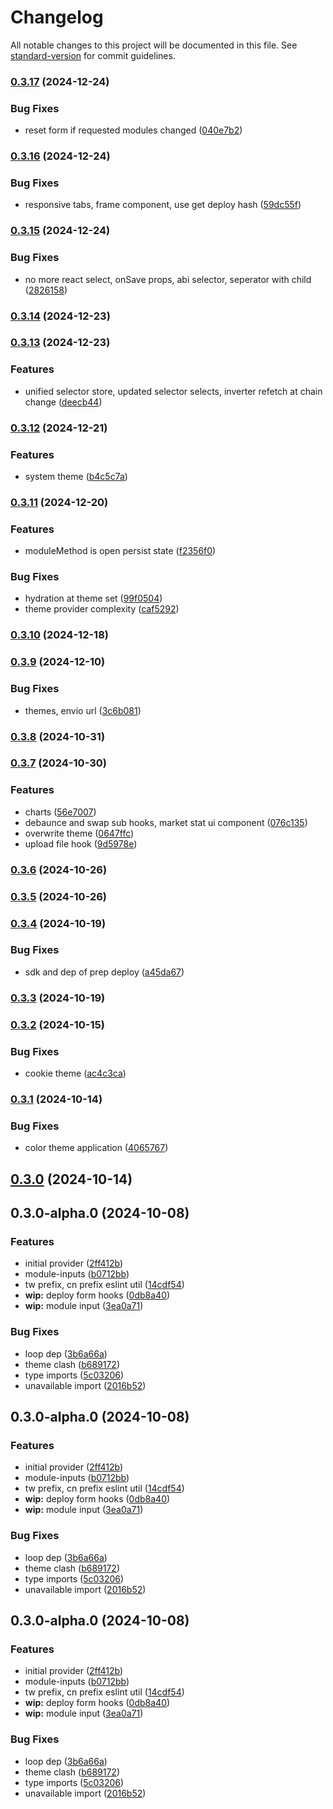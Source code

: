 # Changelog

All notable changes to this project will be documented in this file. See [standard-version](https://github.com/conventional-changelog/standard-version) for commit guidelines.

### [0.3.17](https://github.com/InverterNetwork/react/compare/v0.3.16...v0.3.17) (2024-12-24)


### Bug Fixes

* reset form if requested modules changed ([040e7b2](https://github.com/InverterNetwork/react/commit/040e7b23e6b53179f850e4e2b17309e69830e282))

### [0.3.16](https://github.com/InverterNetwork/react/compare/v0.3.15...v0.3.16) (2024-12-24)


### Bug Fixes

* responsive tabs, frame component, use get deploy hash ([59dc55f](https://github.com/InverterNetwork/react/commit/59dc55f0c8463219e4f4d06693db63115b1b9d53))

### [0.3.15](https://github.com/InverterNetwork/react/compare/v0.3.14...v0.3.15) (2024-12-24)


### Bug Fixes

* no more react select, onSave props, abi selector, seperator with child ([2826158](https://github.com/InverterNetwork/react/commit/2826158a34e1596b3b1557e16f20f258779396e6))

### [0.3.14](https://github.com/InverterNetwork/react/compare/v0.3.13...v0.3.14) (2024-12-23)

### [0.3.13](https://github.com/InverterNetwork/react/compare/v0.3.12...v0.3.13) (2024-12-23)


### Features

* unified selector store, updated selector selects, inverter refetch at chain change ([deecb44](https://github.com/InverterNetwork/react/commit/deecb44f1292bbd4df04ce64df69bae5cb480dfa))

### [0.3.12](https://github.com/InverterNetwork/react/compare/v0.3.11...v0.3.12) (2024-12-21)


### Features

* system theme ([b4c5c7a](https://github.com/InverterNetwork/react/commit/b4c5c7ac7d6469da702748b0d6686246ce5bb037))

### [0.3.11](https://github.com/InverterNetwork/react/compare/v0.3.10...v0.3.11) (2024-12-20)


### Features

* moduleMethod is open persist state ([f2356f0](https://github.com/InverterNetwork/react/commit/f2356f0928c9cc82610e03f464b1447b42757b86))


### Bug Fixes

* hydration at theme set ([99f0504](https://github.com/InverterNetwork/react/commit/99f0504b4ccf6cfab0399fae465083ccf72f7054))
* theme provider complexity ([caf5292](https://github.com/InverterNetwork/react/commit/caf5292e03afc214e67d156a1e6b0c126dd53c98))

### [0.3.10](https://github.com/InverterNetwork/react/compare/v0.3.10-alpha.1...v0.3.10) (2024-12-18)

### [0.3.9](https://github.com/InverterNetwork/react/compare/v0.3.9-alpha.5...v0.3.9) (2024-12-10)


### Bug Fixes

* themes, envio url ([3c6b081](https://github.com/InverterNetwork/react/commit/3c6b081b39ca8307dc8f21c02e97e25745f5ea0e))

### [0.3.8](https://github.com/InverterNetwork/react/compare/v0.3.7...v0.3.8) (2024-10-31)

### [0.3.7](https://github.com/InverterNetwork/react/compare/v0.3.6...v0.3.7) (2024-10-30)


### Features

* charts ([56e7007](https://github.com/InverterNetwork/react/commit/56e700749b27b697c94836502e20757d207d00f3))
* debaunce and swap sub hooks, market stat ui component ([076c135](https://github.com/InverterNetwork/react/commit/076c1351803f6cc89b2bc2f7a4f8316b58f9ffc0))
* overwrite theme ([0647ffc](https://github.com/InverterNetwork/react/commit/0647ffcc281c58916e1ccc1b6089891557baa502))
* upload file hook ([9d5978e](https://github.com/InverterNetwork/react/commit/9d5978e6b27fc0b6a908063fd6f491497571f154))

### [0.3.6](https://github.com/InverterNetwork/react/compare/v0.3.5...v0.3.6) (2024-10-26)

### [0.3.5](https://github.com/InverterNetwork/react/compare/v0.3.5-alpha.0...v0.3.5) (2024-10-26)

### [0.3.4](https://github.com/InverterNetwork/react/compare/v0.3.3...v0.3.4) (2024-10-19)


### Bug Fixes

* sdk and dep of prep deploy ([a45da67](https://github.com/InverterNetwork/react/commit/a45da673f5f3e4b99b91af6f99c8a973189bd2f7))

### [0.3.3](https://github.com/InverterNetwork/react/compare/v0.3.2...v0.3.3) (2024-10-19)

### [0.3.2](https://github.com/InverterNetwork/react/compare/v0.3.1...v0.3.2) (2024-10-15)


### Bug Fixes

* cookie theme ([ac4c3ca](https://github.com/InverterNetwork/react/commit/ac4c3cafe23fb382a60521492f54e3a8011790c3))

### [0.3.1](https://github.com/InverterNetwork/react/compare/v0.3.0-alpha.9...v0.3.1) (2024-10-14)


### Bug Fixes

* color theme application ([4065767](https://github.com/InverterNetwork/react/commit/406576780e421a2f235c7078524b40228052894e))

## [0.3.0](https://github.com/InverterNetwork/react/compare/v0.3.0-alpha.9...v0.3.0) (2024-10-14)

## 0.3.0-alpha.0 (2024-10-08)


### Features

* initial provider ([2ff412b](https://github.com/InverterNetwork/react/commit/2ff412bbd833d26e432d8123a186f68f55ced792))
* module-inputs ([b0712bb](https://github.com/InverterNetwork/react/commit/b0712bb97b6019fe6fe1d24a03cbcbc10f134d3d))
* tw prefix, cn prefix eslint util ([14cdf54](https://github.com/InverterNetwork/react/commit/14cdf5404e2746588557ac747400a048a39adbc2))
* **wip:** deploy form hooks ([0db8a40](https://github.com/InverterNetwork/react/commit/0db8a4055a2086a12c41d8e71f09e9bc16dc5b31))
* **wip:** module input ([3ea0a71](https://github.com/InverterNetwork/react/commit/3ea0a710789b57bb1f42560d74dd97d50cf4bd1b))


### Bug Fixes

* loop dep ([3b6a66a](https://github.com/InverterNetwork/react/commit/3b6a66af224e480b560f1b2446035f83ec9ce17a))
* theme clash ([b689172](https://github.com/InverterNetwork/react/commit/b689172645cb2f4dc0dd8fd7b119baa726ea5f6c))
* type imports ([5c03206](https://github.com/InverterNetwork/react/commit/5c03206d5c186fec7ffbfc58d06412d665d21355))
* unavailable import ([2016b52](https://github.com/InverterNetwork/react/commit/2016b529cbada3d9b945d1007d5f565727bd3eb3))

## 0.3.0-alpha.0 (2024-10-08)


### Features

* initial provider ([2ff412b](https://github.com/InverterNetwork/react/commit/2ff412bbd833d26e432d8123a186f68f55ced792))
* module-inputs ([b0712bb](https://github.com/InverterNetwork/react/commit/b0712bb97b6019fe6fe1d24a03cbcbc10f134d3d))
* tw prefix, cn prefix eslint util ([14cdf54](https://github.com/InverterNetwork/react/commit/14cdf5404e2746588557ac747400a048a39adbc2))
* **wip:** deploy form hooks ([0db8a40](https://github.com/InverterNetwork/react/commit/0db8a4055a2086a12c41d8e71f09e9bc16dc5b31))
* **wip:** module input ([3ea0a71](https://github.com/InverterNetwork/react/commit/3ea0a710789b57bb1f42560d74dd97d50cf4bd1b))


### Bug Fixes

* loop dep ([3b6a66a](https://github.com/InverterNetwork/react/commit/3b6a66af224e480b560f1b2446035f83ec9ce17a))
* theme clash ([b689172](https://github.com/InverterNetwork/react/commit/b689172645cb2f4dc0dd8fd7b119baa726ea5f6c))
* type imports ([5c03206](https://github.com/InverterNetwork/react/commit/5c03206d5c186fec7ffbfc58d06412d665d21355))
* unavailable import ([2016b52](https://github.com/InverterNetwork/react/commit/2016b529cbada3d9b945d1007d5f565727bd3eb3))

## 0.3.0-alpha.0 (2024-10-08)


### Features

* initial provider ([2ff412b](https://github.com/InverterNetwork/react/commit/2ff412bbd833d26e432d8123a186f68f55ced792))
* module-inputs ([b0712bb](https://github.com/InverterNetwork/react/commit/b0712bb97b6019fe6fe1d24a03cbcbc10f134d3d))
* tw prefix, cn prefix eslint util ([14cdf54](https://github.com/InverterNetwork/react/commit/14cdf5404e2746588557ac747400a048a39adbc2))
* **wip:** deploy form hooks ([0db8a40](https://github.com/InverterNetwork/react/commit/0db8a4055a2086a12c41d8e71f09e9bc16dc5b31))
* **wip:** module input ([3ea0a71](https://github.com/InverterNetwork/react/commit/3ea0a710789b57bb1f42560d74dd97d50cf4bd1b))


### Bug Fixes

* loop dep ([3b6a66a](https://github.com/InverterNetwork/react/commit/3b6a66af224e480b560f1b2446035f83ec9ce17a))
* theme clash ([b689172](https://github.com/InverterNetwork/react/commit/b689172645cb2f4dc0dd8fd7b119baa726ea5f6c))
* type imports ([5c03206](https://github.com/InverterNetwork/react/commit/5c03206d5c186fec7ffbfc58d06412d665d21355))
* unavailable import ([2016b52](https://github.com/InverterNetwork/react/commit/2016b529cbada3d9b945d1007d5f565727bd3eb3))
